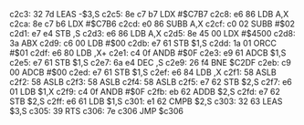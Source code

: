 c2c3: 32 7d     LEAS   -$3,S
c2c5: 8e c7 b7  LDX    #$C7B7
c2c8: e6 86     LDB    A,X
c2ca: 8e c7 b6  LDX    #$C7B6
c2cd: e0 86     SUBB   A,X
c2cf: c0 02     SUBB   #$02
c2d1: e7 e4     STB    ,S
c2d3: e6 86     LDB    A,X
c2d5: 8e 45 00  LDX    #$4500
c2d8: 3a        ABX
c2d9: c6 00     LDB    #$00
c2db: e7 61     STB    $1,S
c2dd: 1a 01     ORCC   #$01
c2df: e6 80     LDB    ,X+
c2e1: c4 0f     ANDB   #$0F
c2e3: e9 61     ADCB   $1,S
c2e5: e7 61     STB    $1,S
c2e7: 6a e4     DEC    ,S
c2e9: 26 f4     BNE    $C2DF
c2eb: c9 00     ADCB   #$00
c2ed: e7 61     STB    $1,S
c2ef: e6 84     LDB    ,X
c2f1: 58        ASLB
c2f2: 58        ASLB
c2f3: 58        ASLB
c2f4: 58        ASLB
c2f5: e7 62     STB    $2,S
c2f7: e6 01     LDB    $1,X
c2f9: c4 0f     ANDB   #$0F
c2fb: eb 62     ADDB   $2,S
c2fd: e7 62     STB    $2,S
c2ff: e6 61     LDB    $1,S
c301: e1 62     CMPB   $2,S
c303: 32 63     LEAS   $3,S
c305: 39        RTS
c306: 7e c306     JMP    $c306
